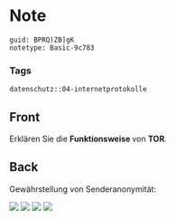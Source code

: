 # Note
```
guid: BPRQ)ZB]gK
notetype: Basic-9c783
```

### Tags
```
datenschutz::04-internetprotokolle
```

## Front
Erklären Sie die <b>Funktionsweise </b>von <b>TOR</b>.

## Back
Gewährstellung von Senderanonymität:

<img src="paste-c05c9b90ffc68b2c58c8789021879aa6b37b16da.jpg">
<img src="paste-dab11342d5c8abb0bf0b69ff6f28519941ea8e80.jpg">
<img src="paste-60ae4c2a839edca8a28d6da5a98004cd8b65c70e.jpg">
<img src="paste-6ef6a76cf16e13dcc7a6eaeb2e889aa81d903cd9.jpg">
